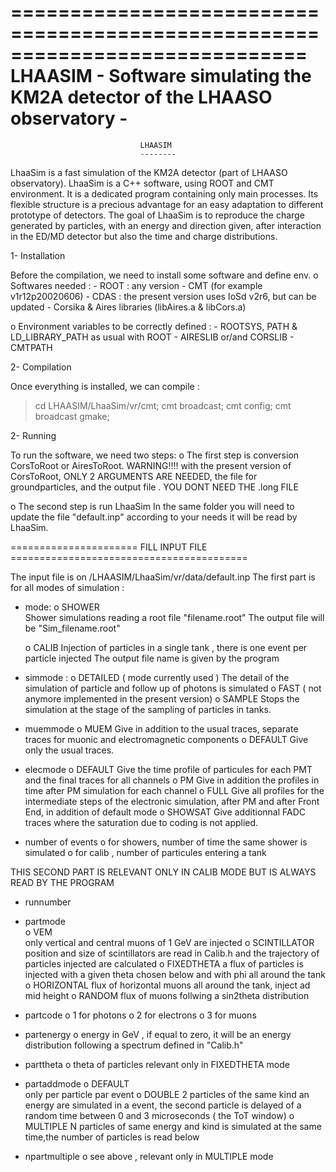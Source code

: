 =============================================================================
LHAASIM  -  Software simulating the KM2A detector of the LHAASO observatory -
=============================================================================

                                 LHAASIM
                                 --------

LhaaSim is a fast simulation of the KM2A detector (part of LHAASO observatory).
LhaaSim is a C++ software, using ROOT and CMT environment. It is a dedicated 
program containing only main processes. Its flexible structure is a precious 
advantage for an easy adaptation to different prototype of detectors.
The goal of LhaaSim is to reproduce the charge generated by particles, with an 
energy and direction given, after interaction in the ED/MD detector but also 
the time and charge distributions.



1- Installation

Before the compilation, we need to install some software and define env.
o Softwares needed :
    - ROOT : any version
    - CMT (for example v1r12p20020606)
    - CDAS : the present version uses IoSd v2r6, but can be updated
    - Corsika & Aires libraries (libAires.a & libCors.a)

o Environment variables to be correctly defined :
    - ROOTSYS, PATH & LD_LIBRARY_PATH as usual with ROOT 
    - AIRESLIB or/and CORSLIB
    - CMTPATH


2- Compilation

Once everything is installed, we can compile :
> cd LHAASIM/LhaaSim/v*r*/cmt;
> cmt broadcast; cmt config;
> cmt broadcast gmake;


2- Running

To run the software, we need two steps:
o The first step is conversion CorsToRoot or AiresToRoot.
	   WARNING!!!! with the present version of CorsToRoot, ONLY 2
	   ARGUMENTS ARE NEEDED, the file for groundparticles, and the
	   output file . YOU DONT NEED THE .long FILE

o The second step is run LhaaSim
	  In the same folder you will need to update the file
	   "default.inp" according to your needs
	    it will be read by LhaaSim.

====================== FILL INPUT FILE =========================================

The input  file is on /LHAASIM/LhaaSim/v*r*/data/default.inp
The first part is for all modes of simulation :

- mode: 
	o SHOWER  
	  Shower simulations reading a root file  "filename.root"
	  The output file will be "Sim_filename.root"
      
	o CALIB
	  Injection of particles in a single tank ,  there is one event
	  per particle injected
	  The output file name is given by the program

- simmode :
	o DETAILED ( mode currently used )
	  The detail of the simulation of particle and follow up of photons 
	  is simulated
	o FAST  ( not anymore implemented in the present version)
	o SAMPLE 
	  Stops the simulation at the stage of the sampling of particles 
	  in tanks.


- muemmode
	o MUEM
	  Give in addition to the usual traces, separate traces for muonic 
	  and electromagnetic components
	o DEFAULT
	  Give only the usual traces.

- elecmode
	o DEFAULT
	  Give the time profile of particules for each PMT and the final 
	  traces for all channels
	o PM
	  Give in addition the profiles in time after PM simulation for 
	  each channel
	o FULL
	  Give all  profiles for the intermediate steps of the
	  electronic simulation, after PM and after Front End, in
	  addition of default mode
	o SHOWSAT
	  Give additionnal FADC traces where the saturation due to coding 
	  is not applied.

- number of events
	o for showers, number of time the same shower is simulated 
	o for calib , number of particules entering a tank


THIS SECOND PART IS RELEVANT ONLY IN CALIB MODE BUT IS ALWAYS READ BY THE PROGRAM

- runnumber

- partmode	
	o VEM		
	  only vertical and central muons of 1 GeV are injected
	o SCINTILLATOR
	  position and size  of scintillators are read in Calib.h and
	  the trajectory of particles injected  are calculated 
	o FIXEDTHETA
	   a flux of particles is injected with a given theta chosen
	   below and with phi all around the tank
	o HORIZONTAL
	  flux of horizontal muons all around the tank, inject ad mid height
	o RANDOM
	  flux of muons follwing a sin2theta distribution

- partcode
	o 1 for photons
	o 2 for electrons
	o 3 for muons

- partenergy
	o energy in GeV , if equal to zero, it will be an energy
	distribution following a spectrum defined in "Calib.h"

- parttheta
	o theta of particles relevant only in FIXEDTHETA mode

- partaddmode
	o DEFAULT  
	   only per particle par event
	o DOUBLE
	  2 particles of the same kind an energy are simulated in a
	  event, the second particle is delayed of a random time between
	  0 and 3 microseconds ( the ToT window)
	o MULTIPLE
	  N particles of same energy and kind is simulated at the same 
	  time,the number of particles is read below
	
- npartmultiple
	o see above , relevant only in MULTIPLE mode



